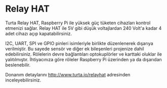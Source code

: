 # Relay HAT
Turta Relay HAT, Raspberry Pi ile yüksek güç tüketen cihazları kontrol etmenizi sağlar. Relay HAT ile 5V gibi düşük voltajlardan 240 Volt'a kadar 4 adet cihazı açıp kapatabilirsiniz.

I2C, UART, SPI ve GPIO pinleri isimleriyle birlikte düzenlenerek dışarıya verilmiştir. Bu sayede sensör ve diğer ek bileşenleri projenize dahil edebilirsiniz. Rölelerin devre bağlantıları optokuplörler ve karttaki oluklar ile yalıtılmıştır. İhtiyacınıza göre röleler Raspberry Pi üzerinden ya da dışarıdan beslenebilir.

Donanım detaylarını http://www.turta.io/relayhat adresinden inceleyebilirsiniz.
